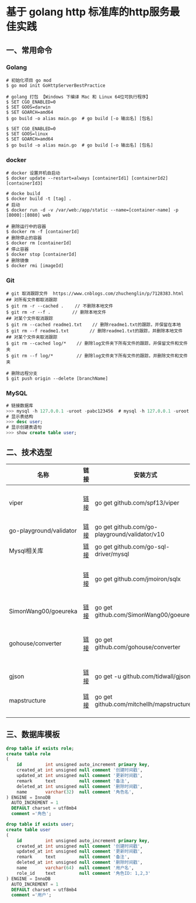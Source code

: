 # 基于 golang http 标准库的http服务最佳实践



##  一、常用命令

### Golang

```shell
# 初始化项目 go mod
$ go mod init GoHttpServerBestPractice

# golang 打包 【Windows 下编译 Mac 和 Linux 64位可执行程序】
$ SET CGO_ENABLED=0
$ SET GOOS=darwin
$ SET GOARCH=amd64
$ go build -o alias main.go  # go build [-o 输出名] [包名]

$ SET CGO_ENABLED=0
$ SET GOOS=linux
$ SET GOARCH=amd64
$ go build -o alias main.go  # go build [-o 输出名] [包名]
```

### docker

```shell
# docker 设置开机自启动
$ docker update --restart=always [containerId1] [containerId2] [containerId3]

# docke build 
$ docker build -t [tag] .
# 启动
$ docker run -d -v /var/web:/app/static --name=[container-name] -p [8000]:[8080] web

# 删除运行中的容器
$ docker rm -f [containerId]
# 删除停止的容器
$ docker rm [containerId]
# 停止容器
$ docker stop [containerId]
# 删除镜像
$ docker rmi [imageId]
```

### Git

```shell
# git 取消跟踪文件  https://www.cnblogs.com/zhuchenglin/p/7128383.html
## 对所有文件都取消跟踪
$ git rm -r --cached . 　　// 不删除本地文件
$ git rm -r --f . 　　    // 删除本地文件
## 对某个文件取消跟踪
$ git rm --cached readme1.txt    // 删除readme1.txt的跟踪，并保留在本地
$ git rm --f readme1.txt        // 删除readme1.txt的跟踪，并删除本地文件
## 对某个文件夹取消跟踪
$ git rm --cached log/*    // 删除log文件夹下所有文件的跟踪，并保留文件和文件夹
$ git rm --f log/*         // 删除log文件夹下所有文件的跟踪，并删除文件和文件夹

# 删除远程分支
$ git push origin --delete [branchName]
```

### MySQL

```SQL
# 链接数据库
>>> mysql -h 127.0.0.1 -uroot -pabc123456  # mysql -h 127.0.0.1 -uroot -pabc123456 -A
# 显示表结构
>>> desc user;
# 显示创建表语句
>>> show create table user;
```



## 二、技术选型

| 名称                    | 链接                                               | 安装方式                                      | star  | 说明                    |
| ----------------------- | -------------------------------------------------- | --------------------------------------------- | ----- | ----------------------- |
| viper                   | [链接](https://github.com/spf13/viper)             | go get github.com/spf13/viper                 | 16.1k | golang 配置文件解决方案 |
| go-playground/validator | [链接](https://github.com/go-playground/validator) | go get github.com/go-playground/validator/v10 | 8.9k  | 表单验证                |
| Mysql相关库             | [链接](https://github.com/go-sql-driver/mysql)     | go get github.com/go-sql-driver/mysql         | 11.6K | mysql驱动               |
|                         | [链接](https://github.com/jmoiron/sqlx)            | go get github.com/jmoiron/sqlx                | 10.9K | 基于标准库 sql 的扩展   |
| SimonWang00/goeureka    | [链接](https://github.com/SimonWang00/goeureka)    | go get github.com/SimonWang00/goeureka        | 7     | eureka服务注册          |
| gohouse/converter       | [链接](https://github.com/gohouse/converter)       | go get github.com/gohouse/converter           | 219   | 数据库表结构转结构体    |
| gjson                   | [链接](https://github.com/tidwall/gjson)           | go get -u github.com/tidwall/gjson            | 8.8k  | 快速简单的解析json      |
| mapstructure            | [链接](https://github.com/mitchellh/mapstructure)  | go get github.com/mitchellh/mapstructure      | 5k    | map转结构               |
|                         |                                                    |                                               |       |                         |
|                         |                                                    |                                               |       |                         |
|                         |                                                    |                                               |       |                         |

## 三、数据库模板

```sql
drop table if exists role;
create table role
(
    id         int unsigned auto_increment primary key,
    created_at int unsigned null comment '创建时间戳',
    updated_at int unsigned null comment '更新时间戳',
    remark     text         null comment '备注',
    deleted_at int unsigned null comment '删除时间戳',
    name       varchar(32)  null comment '角色名',
) ENGINE = InnoDB
  AUTO_INCREMENT = 1
  DEFAULT charset = utf8mb4
  comment ='角色';

drop table if exists user;
create table user
(
    id         int unsigned auto_increment primary key,
    created_at int unsigned null comment '创建时间戳',
    updated_at int unsigned null comment '更新时间戳',
    remark     text         null comment '备注',
    deleted_at int unsigned null comment '删除时间戳',
    name       varchar(64)  null comment '用户名',
    role_id    text         null comment '角色ID: 1,2,3'
) ENGINE = InnoDB
  AUTO_INCREMENT = 1
  DEFAULT charset = utf8mb4
  comment ='用户';
```

